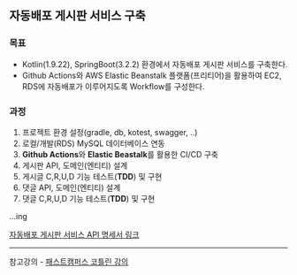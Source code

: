 ## 자동배포 게시판 서비스 구축

### 목표

- Kotlin(1.9.22), SpringBoot(3.2.2) 환경에서 자동배포 게시판 서비스를 구축한다.
- Github Actions와 AWS Elastic Beanstalk 플랫폼(프리티어)을 활용하여 EC2, RDS에 자동배포가 이루어지도록 Workflow를 구성한다.

### 과정

1. 프로젝트 환경 설정(gradle, db, kotest, swagger, ..)
2. 로컬/개발(RDS) MySQL 데이터베이스 연동
3. **Github Actions**와 **Elastic Beastalk**를 활용한 CI/CD 구축
4. 게시판 API, 도메인(엔티티) 설계
5. 게시글 C,R,U,D 기능 테스트(**TDD**) 및 구현
6. 댓글 API, 도메인(엔티티) 설계
7. 댓글 C,R,U,D 기능 테스트(**TDD**) 및 구현

...ing

[자동배포 게시판 서비스 API 명세서 링크](http://kotlin-board.ap-northeast-2.elasticbeanstalk.com/swagger-ui/index.html#/)


---

참고강의 - [패스트캠퍼스 코틀린 강의](https://fastcampus.co.kr/courses/217930)
